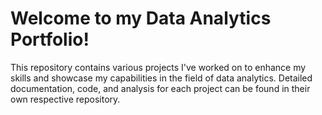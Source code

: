 # Welcome to my Data Analytics Portfolio!

This repository contains various projects I've worked on to enhance my skills and showcase my capabilities in the field of data analytics. Detailed documentation, code, and analysis for each project can be found in their own respective repository.
